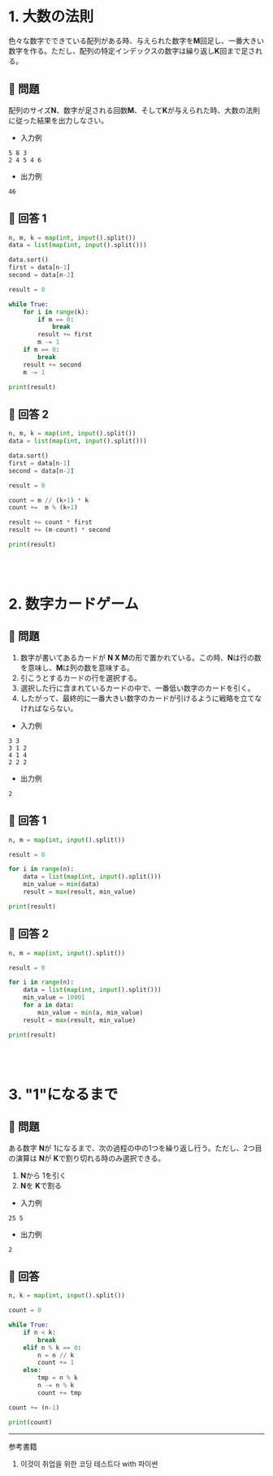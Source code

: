 # 1. 大数の法則
色々な数字でできている配列がある時、与えられた数字を**M**回足し、一番大きい数字を作る。ただし、配列の特定インデックスの数字は繰り返し**K**回まで足される。
## :rabbit: 問題
配列のサイズ**N**、数字が足される回数**M**、そして**K**が与えられた時、大数の法則に従った結果を出力しなさい。<br>
* 入力例
```
5 8 3
2 4 5 4 6
```
* 出力例
```
46
```
## :rabbit: 回答 1
```python
n, m, k = map(int, input().split())
data = list(map(int, input().split()))

data.sort()
first = data[n-1]
second = data[n-2]

result = 0

while True:
    for i in range(k):
        if m == 0:
            break
        result += first
        m -= 1
    if m == 0:
        break
    result += second
    m -= 1

print(result)
```

## :rabbit: 回答 2
```python
n, m, k = map(int, input().split())
data = list(map(int, input().split()))

data.sort()
first = data[n-1]
second = data[n-2]

result = 0

count = m // (k+1) * k
count +=  m % (k+1)

result += count * first
result += (m-count) * second

print(result)
```
<br><br>

# 2. 数字カードゲーム
## :rabbit: 問題
1. 数字が書いてあるカードが **N X M**の形で置かれている。この時、**N**は行の数を意味し、**M**は列の数を意味する。
2. 引こうとするカードの行を選択する。
3. 選択した行に含まれているカードの中で、一番低い数字のカードを引く。
4. したがって、最終的に一番大きい数字のカードが引けるように戦略を立てなければならない。

* 入力例
```
3 3
3 1 2
4 1 4
2 2 2
```

* 出力例
```
2
```

## :rabbit: 回答 1
```python
n, m = map(int, input().split())

result = 0

for i in range(n):
    data = list(map(int, input().split()))
    min_value = min(data)
    result = max(result, min_value)

print(result)
```

## :rabbit: 回答 2
```python
n, m = map(int, input().split())

result = 0

for i in range(n):
    data = list(map(int, input().split()))
    min_value = 10001
    for a in data:
        min_value = min(a, min_value)
    result = max(result, min_value)

print(result)
```
<br><br>
# 3. "1"になるまで
## :rabbit: 問題
ある数字 **N**が 1になるまで、次の過程の中の1つを繰り返し行う。ただし、2つ目の演算は **N**が **K**で割り切れる時のみ選択できる。
1. **N**から 1を引く
2. **N**を **K**で割る

* 入力例
```
25 5
```

* 出力例
```
2
```
## :rabbit: 回答
```python
n, k = map(int, input().split())

count = 0

while True:
    if n < k:
        break
    elif n % k == 0:
        n = n // k
        count += 1
    else:
        tmp = n % k
        n -= n % k
        count += tmp

count += (n-1)

print(count)
```
***
参考書籍<br>
1. 이것이 취업을 위한 코딩 테스트다 with 파이썬